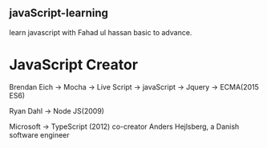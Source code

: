 ## javaScript-learning
learn javascript  with Fahad ul hassan basic to advance.

# JavaScript Creator  

Brendan Eich -> Mocha -> Live Script -> javaScript -> Jquery -> ECMA(2015 ES6) 

Ryan Dahl -> Node JS(2009) 

Microsoft -> TypeScript (2012) co-creator Anders Hejlsberg, a Danish software engineer
                                                    